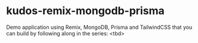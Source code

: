 # kudos-remix-mongodb-prisma
Demo application using Remix, MongoDB, Prisma and TailwindCSS that you can build by following along in the series: &lt;tbd>
